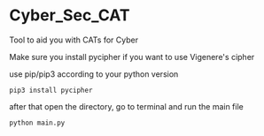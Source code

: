 # Cyber_Sec_CAT
Tool to aid you with CATs for Cyber

Make sure you install pycipher if you want to use Vigenere's cipher

use pip/pip3 according to your python version

```
pip3 install pycipher
```

after that open the directory, go to terminal and run the main file

```
python main.py
```
